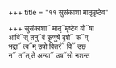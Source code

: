 +++
title = "११ सुसंकाशा मातृमृष्टेव"

+++
सुसंकाशा᳓ मातृ᳓मृष्टेव यो᳓षा  
आवि᳓स् तनु᳓वं कृणुषे दृशे᳓ क᳓म्  
भद्रा᳓ त्व᳓म् उषो वितरं᳓ वि᳓ उछ  
न᳓ त᳓त् ते अन्या᳓ उष᳓सो नशन्त